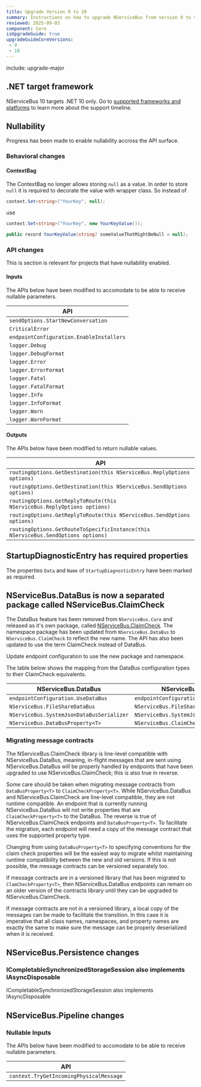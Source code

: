 ```yaml
---
title: Upgrade Version 9 to 10
summary: Instructions on how to upgrade NServiceBus from version 9 to version 10.
reviewed: 2025-09-03
component: Core
isUpgradeGuide: true
upgradeGuideCoreVersions:
 - 9
 - 10
---
```


include: upgrade-major

## .NET target framework

NServiceBus 10 targets .NET 10 only. Go to [supported frameworks and platforms](/nservicebus/upgrades/supported-platforms.md) to learn more about the support timeline.

## Nullability

Progress has been made to enable nullability accross the API surface.

### Behavioral changes

#### ContextBag

The ContextBag no longer allows storing `null` as a value. In order to store `null` it is required to decorate the value with wrapper class. So instead of

```csharp
context.Set<string>("YourKey", null);
```

use

```csharp
context.Set<string>("YourKey", new YourKeyValue());

public record YourKeyValue(string? someValueThatMightBeNull = null);
```

### API changes

This is section is relevant for projects that have nullability enabled.

#### Inputs

The APIs below have been modified to accomodate to be able to receive nullable parameters.

| API | 
|---|
|`sendOptions.StartNewConversation`|
|`CriticalError`|
|`endpointConfiguration.EnableInstallers`|
|`logger.Debug`|
|`logger.DebugFormat`|
|`logger.Error`|
|`logger.ErrorFormat`|
|`logger.Fatal`|
|`logger.FatalFormat`|
|`logger.Info`|
|`logger.InfoFormat`|
|`logger.Warn`|
|`logger.WarnFormat`|

#### Outputs

The APIs below have been modified to return nullable values.

| API | 
|---|
|`routingOptions.GetDestination(this NServiceBus.ReplyOptions options)`|
|`routingOptions.GetDestination(this NServiceBus.SendOptions options)`|
|`routingOptions.GetReplyToRoute(this NServiceBus.ReplyOptions options)`|
|`routingOptions.GetReplyToRoute(this NServiceBus.SendOptions options)`|
|`routingOptions.GetRouteToSpecificInstance(this NServiceBus.SendOptions options)`|

## StartupDiagnosticEntry has required properties

The properties `Data` and `Name` of `StartupDiagnosticEntry` have been marked as required.

## NServiceBus.DataBus is now a separated package called NServiceBus.ClaimCheck

The DataBus feature has been removed from `NServiceBus.Core` and released as it's own package, called [NServiceBus.ClaimCheck](https://www.nuget.org/packages/NServiceBus.ClaimCheck/).
The namespace package has been updated from `NServiceBus.DataBus` to `NServiceBus.ClaimCheck` to reflect the new name.
The API has also been updated to use the term ClaimCheck instead of DataBus. 

Update endpoint configuration to use the new package and namespace.

The table below shows the mapping from the DataBus configuration types to their ClaimCheck equivalents.

| NServiceBus.DataBus  | NServiceBus.ClaimCheck |
| --- | --- |
| `endpointConfiguration.UseDataBus` | `endpointConfiguration.UseClaimCheck` |
| `NServiceBus.FileShareDataBus` | `NServiceBus.FileShareClaimCheck` |
| `NServiceBus.SystemJsonDataBusSerializer` | `NServiceBus.SystemJsonClaimCheckSerializer` |
| `NServiceBus.DataBusProperty<T>` | `NServiceBus.ClaimCheckProperty<T>` |

### Migrating message contracts

The NServiceBus.ClaimCheck library is line-level compatible with NServiceBus.DataBus, meaning, in-flight messages that are sent using NServiceBus.DataBus will be properly handled by endpoints that have been upgraded to use NServiceBus.ClaimCheck; this is also true in reverse.

Some care should be taken when migrating message contracts from `DataBusProperty<T>` to `ClaimCheckProperty<T>`.  While NServiceBus.DataBus and NServiceBus.ClaimCheck are line-level compatible, they are not runtime compatible.  An endpoint that is currently running NServiceBus.DataBus will not write properties that are `ClaimCheckProperty<T>` to the DataBus. The reverse is true of NServiceBus.ClaimCheck endpoints and `DataBusProperty<T>`.  To facilitate the migration, each endpoint will need a copy of the message contract that uses the supported property type.

Changing from using `DataBusProperty<T>` to specifying conventions for the claim check properties will be the easiest way to migrate whilst maintaining runtime compatibility between the new and old versions. If this is not possible, the message contracts can be versioned separately too.

If message contracts are in a versioned library that has been migrated to `ClamCheckProperty<T>`, then NServiceBus.DataBus endpoints can remain on an older version of the contracts library until they can be upgraded to NServiceBus.ClaimCheck.

If message contracts are not in a versioned library, a local copy of the messages can be made to facilitate the transition. In this case it is imperative that all class names, namespaces, and property names are exactly the same to make sure the message can be properly deserialized when it is received.

## NServiceBus.Persistence changes

### ICompletableSynchronizedStorageSession also implements IAsyncDisposable

ICompletableSynchronizedStorageSession also implements IAsyncDisposable

## NServiceBus.Pipeline changes

### Nullable Inputs

The APIs below have been modified to accomodate to be able to receive nullable parameters.

| API | 
|---|
|`context.TryGetIncomingPhysicalMessage`|

